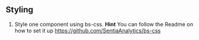 ## Styling

1. Style one component using bs-css. **Hint** You can follow the Readme on how to set it up https://github.com/SentiaAnalytics/bs-css
